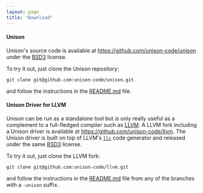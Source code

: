```yaml
---
layout: page
title: "Download"
---
```


#### Unison

Unison's source code is available at <https://github.com/unison-code/unison>
under the [BSD3](https://github.com/unison-code/unison/blob/master/LICENSE.md)
license.

To try it out, just clone the Unison repository:

```
git clone git@github.com:unison-code/unison.git
```

and follow the instructions in the
[README.md](https://github.com/unison-code/unison/blob/master/README.md) file.

#### Unison Driver for LLVM

Unison can be run as a standalone tool but is only really useful as a complement
to a full-fledged compiler such as [LLVM](http://llvm.org/). A LLVM fork
including a Unison driver is available at
<https://github.com/unison-code/llvm>. The Unison driver is built on top of
LLVM's [`llc`](http://llvm.org/docs/CommandGuide/llc.html) code generator and
released under the same
[BSD3](https://github.com/unison-code/llvm/blob/master-unison/LICENSE.md)
license.

To try it out, just clone the LLVM fork:

```
git clone git@github.com:unison-code/llvm.git
```

and follow the instructions in the
[README.md](https://github.com/unison-code/llvm/blob/master-unison/README.md)
file from any of the branches with a `-unison` suffix.